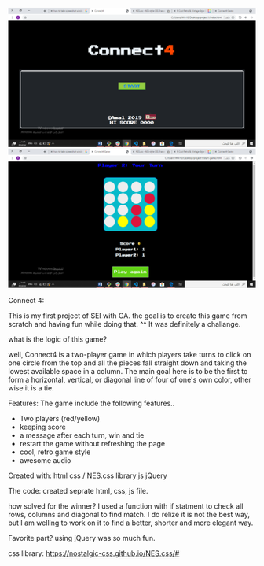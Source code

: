

![](images/theme.png)
![](images/thegame.png)

Connect 4:

This is my first project of SEI with GA. 
the goal is to create this game from scratch and having fun while doing that. ^^
It was definitely a challange.

what is the logic of this game?

well, Connect4 is a two-player game in which  players take turns to click on one circle  from the top and all the pieces fall straight down and taking the lowest available space in a column. The main goal here is to be the first to form a horizontal, vertical, or diagonal line of four of one's own color, other wise it is a tie.


Features:
The game include the following features..
- Two players (red/yellow)
- keeping score
- a message after each turn, win and tie
- restart the game without refreshing the page
- cool, retro game style
- awesome audio 

Created with:
html
css / NES.css library
js
jQuery

The code:
created seprate html, css, js file.

how solved for the winner?
I used a function with if statment to check all rows, columns and diagonal to find match. I do relize it is not the best way, but I am welling to work on it to find a better, shorter and more elegant way.

Favorite part?
using jQuery was so much fun. 



css library:
https://nostalgic-css.github.io/NES.css/#